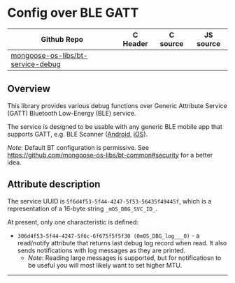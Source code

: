 # Config over BLE GATT
| Github Repo | C Header | C source  | JS source |
| ----------- | -------- | --------  | ----------------- |
| [mongoose-os-libs/bt-service-debug](https://github.com/mongoose-os-libs/bt-service-debug) | [](https://github.com/mongoose-os-libs/bt-service-debug/tree/master/include/) | &nbsp;  | &nbsp;         |



## Overview

This library provides various debug functions over Generic Attribute Service (GATT) Bluetooth Low-Energy (BLE) service.

The service is designed to be usable with any generic BLE mobile app that supports GATT, e.g. BLE Scanner ([Android](https://play.google.com/store/apps/details?id=com.macdom.ble.blescanner), [iOS](https://itunes.apple.com/us/app/ble-scanner-4-0/id1221763603)).

*Note*: Default BT configuration is permissive. See https://github.com/mongoose-os-libs/bt-common#security for a better idea.

## Attribute description

The service UUID is `5f6d4f53-5f44-4247-5f53-56435f49445f`, which is a representation of a 16-byte string `_mOS_DBG_SVC_ID_`.

At present, only one characteristic is defined:

* `306d4f53-5f44-4247-5f6c-6f675f5f5f30 (0mOS_DBG_log___0)` - a read/notify attribute that returns last debug log record when read. It also sends notifications with log messages as they are printed.
   * _Note_: Reading large messages is supported, but for notificatiosn to be useful you will most likely want to set higher MTU.


 ----- 

